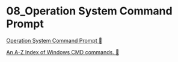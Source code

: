 # 08_Operation System Command Prompt

[Operation System Command Prompt &#128279;](https://alison.com/topic/learn/84255/topic-d-demo-1-operating-systems-command-prompt)

[An A-Z Index of Windows CMD commands.
&#128279;](https://ss64.com/nt/)
